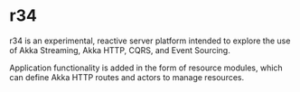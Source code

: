 # r34
r34 is an experimental, reactive server platform intended to explore the use of Akka Streaming,
Akka HTTP, CQRS, and Event Sourcing.

Application functionality is added in the form of resource modules, which can define Akka HTTP routes and
actors to manage resources.
